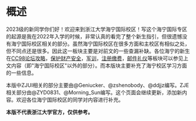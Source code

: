 # 概述

2023级的新同学你们好！欢迎来到浙江大学海宁国际校区！写这个海宁国际专区的起源是我在2022年入学的时候，非常认真的看完了整个新生指引，但很遗憾没有海宁国际校区相关的部分。虽然海宁国际校区在很多方面和主校区有相似之处，但不同点还是很多。因此这一板块主要是对前文的一些查漏补缺。各位海宁的新生在[CC98论坛攻略](../cc98.md)，[保护财产安全](../callout.md)，[军训](../military_training/time.md)，[注册缴费](../registration/fee.md)，[邮件礼仪](../learning/email_etiquette.md)等板块可以参见上文内容（即"海宁国际校区"以外的部分）。而本版块主要补充了海宁校区学习方面的一些信息。

本版中ZJUI相关的部分主要由@Geniucker、@zshenobody、@ddjjz编写。ZJE相关部分由@ZYD0831、@Morning_Sun编写。这个页面会继续更新，添加新内容。欢迎各位海宁国际校区的同学对内容进行补充。

**本版不代表浙江大学官方，仅供参考。**
